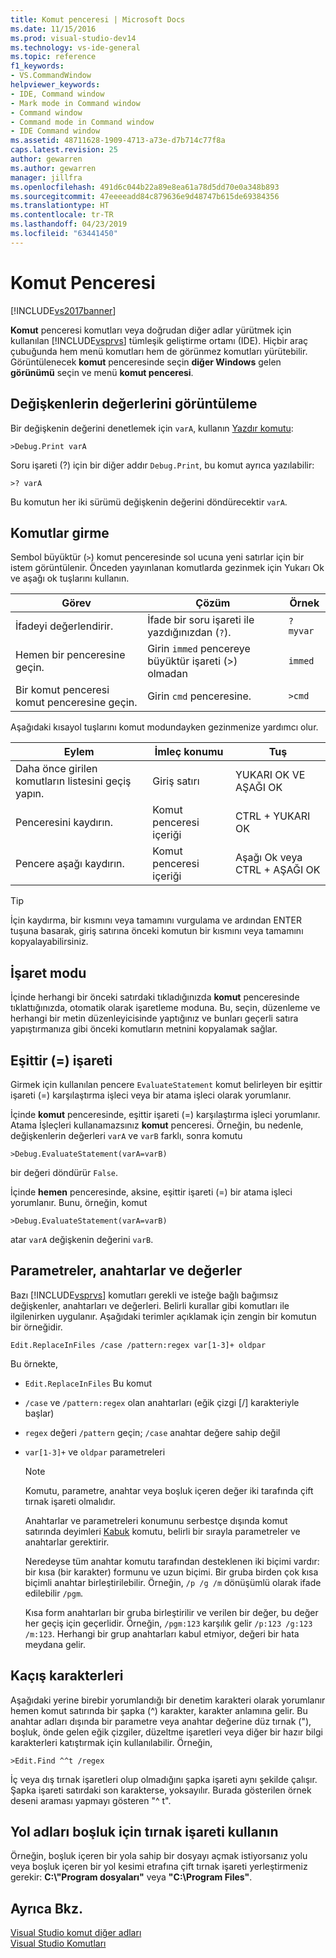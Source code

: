 ```yaml
---
title: Komut penceresi | Microsoft Docs
ms.date: 11/15/2016
ms.prod: visual-studio-dev14
ms.technology: vs-ide-general
ms.topic: reference
f1_keywords:
- VS.CommandWindow
helpviewer_keywords:
- IDE, Command window
- Mark mode in Command window
- Command window
- Command mode in Command window
- IDE Command window
ms.assetid: 48711628-1909-4713-a73e-d7b714c77f8a
caps.latest.revision: 25
author: gewarren
ms.author: gewarren
manager: jillfra
ms.openlocfilehash: 491d6c044b22a89e8ea61a78d5dd70e0a348b893
ms.sourcegitcommit: 47eeeeadd84c879636e9d48747b615de69384356
ms.translationtype: HT
ms.contentlocale: tr-TR
ms.lasthandoff: 04/23/2019
ms.locfileid: "63441450"
---
```

# <a name="command-window"></a>Komut Penceresi
[!INCLUDE[vs2017banner](../../includes/vs2017banner.md)]

**Komut** penceresi komutları veya doğrudan diğer adlar yürütmek için kullanılan [!INCLUDE[vsprvs](../../includes/vsprvs-md.md)] tümleşik geliştirme ortamı (IDE). Hiçbir araç çubuğunda hem menü komutları hem de görünmez komutları yürütebilir. Görüntülenecek **komut** penceresinde seçin **diğer Windows** gelen **görünümü** seçin ve menü **komut penceresi**.  
  
## <a name="displaying-the-values-of-variables"></a>Değişkenlerin değerlerini görüntüleme  
 Bir değişkenin değerini denetlemek için `varA`, kullanın [Yazdır komutu](../../ide/reference/print-command.md):  
  
```  
>Debug.Print varA  
```  
  
 Soru işareti (?) için bir diğer addır `Debug.Print`, bu komut ayrıca yazılabilir:  
  
```  
>? varA  
```  
  
 Bu komutun her iki sürümü değişkenin değerini döndürecektir `varA`.  
  
## <a name="entering-commands"></a>Komutlar girme  
 Sembol büyüktür (`>`) komut penceresinde sol ucuna yeni satırlar için bir istem görüntülenir. Önceden yayınlanan komutlarda gezinmek için Yukarı Ok ve aşağı ok tuşlarını kullanın.  
  
|Görev|Çözüm|Örnek|  
|----------|--------------|-------------|  
|İfadeyi değerlendirir.|İfade bir soru işareti ile yazdığınızdan (`?`).|`? myvar`|  
|Hemen bir penceresine geçin.|Girin `immed` pencereye büyüktür işareti (>) olmadan|`immed`|  
|Bir komut penceresi komut penceresine geçin.|Girin `cmd` penceresine.|`>cmd`|  
  
 Aşağıdaki kısayol tuşlarını komut modundayken gezinmenize yardımcı olur.  
  
|Eylem|İmleç konumu|Tuş|  
|------------|---------------------|----------------|  
|Daha önce girilen komutların listesini geçiş yapın.|Giriş satırı|YUKARI OK VE AŞAĞI OK|  
|Penceresini kaydırın.|Komut penceresi içeriği|CTRL + YUKARI OK|  
|Pencere aşağı kaydırın.|Komut penceresi içeriği|Aşağı Ok veya CTRL + AŞAĞI OK|  
  
> [!TIP]
> İçin kaydırma, bir kısmını veya tamamını vurgulama ve ardından ENTER tuşuna basarak, giriş satırına önceki komutun bir kısmını veya tamamını kopyalayabilirsiniz.  
  
## <a name="mark-mode"></a>İşaret modu  
 İçinde herhangi bir önceki satırdaki tıkladığınızda **komut** penceresinde tıklattığınızda, otomatik olarak işaretleme moduna. Bu, seçin, düzenleme ve herhangi bir metin düzenleyicisinde yaptığınız ve bunları geçerli satıra yapıştırmanıza gibi önceki komutların metnini kopyalamak sağlar.  
  
## <a name="the-equals--sign"></a>Eşittir (=) işareti  
 Girmek için kullanılan pencere `EvaluateStatement` komut belirleyen bir eşittir işareti (=) karşılaştırma işleci veya bir atama işleci olarak yorumlanır.  
  
 İçinde **komut** penceresinde, eşittir işareti (=) karşılaştırma işleci yorumlanır. Atama İşleçleri kullanamazsınız **komut** penceresi. Örneğin, bu nedenle, değişkenlerin değerleri `varA` ve `varB` farklı, sonra komutu  
  
```  
>Debug.EvaluateStatement(varA=varB)  
```  
  
 bir değeri döndürür `False`.  
  
 İçinde **hemen** penceresinde, aksine, eşittir işareti (=) bir atama işleci yorumlanır. Bunu, örneğin, komut  
  
```  
>Debug.EvaluateStatement(varA=varB)  
```  
  
 atar `varA` değişkenin değerini `varB`.  
  
## <a name="parameters-switches-and-values"></a>Parametreler, anahtarlar ve değerler  
 Bazı [!INCLUDE[vsprvs](../../includes/vsprvs-md.md)] komutları gerekli ve isteğe bağlı bağımsız değişkenler, anahtarları ve değerleri. Belirli kurallar gibi komutları ile ilgilenirken uygulanır. Aşağıdaki terimler açıklamak için zengin bir komutun bir örneğidir.  
  
```  
Edit.ReplaceInFiles /case /pattern:regex var[1-3]+ oldpar   
```  
  
 Bu örnekte,  
  
- `Edit.ReplaceInFiles` Bu komut  
  
- `/case` ve `/pattern:regex` olan anahtarları (eğik çizgi [/] karakteriyle başlar)  
  
- `regex` değeri `/pattern` geçin; `/case` anahtar değere sahip değil  
  
- `var[1-3]+` ve `oldpar` parametreleri  
  
  > [!NOTE]
  > Komutu, parametre, anahtar veya boşluk içeren değer iki tarafında çift tırnak işareti olmalıdır.  
  
  Anahtarlar ve parametreleri konumunu serbestçe dışında komut satırında deyimleri [Kabuk](../../ide/reference/shell-command.md) komutu, belirli bir sırayla parametreler ve anahtarlar gerektirir.  
  
  Neredeyse tüm anahtar komutu tarafından desteklenen iki biçimi vardır: bir kısa (bir karakter) formunu ve uzun biçimi. Bir gruba birden çok kısa biçimli anahtar birleştirilebilir. Örneğin, `/p /g /m` dönüşümlü olarak ifade edilebilir `/pgm`.  
  
  Kısa form anahtarları bir gruba birleştirilir ve verilen bir değer, bu değer her geçiş için geçerlidir. Örneğin, `/pgm:123` karşılık gelir `/p:123 /g:123 /m:123`. Herhangi bir grup anahtarları kabul etmiyor, değeri bir hata meydana gelir.  
  
## <a name="escape-characters"></a>Kaçış karakterleri  
 Aşağıdaki yerine birebir yorumlandığı bir denetim karakteri olarak yorumlanır hemen komut satırında bir şapka (^) karakter, karakter anlamına gelir. Bu anahtar adları dışında bir parametre veya anahtar değerine düz tırnak ("), boşluk, önde gelen eğik çizgiler, düzeltme işaretleri veya diğer bir hazır bilgi karakterleri katıştırmak için kullanılabilir. Örneğin,  
  
```  
>Edit.Find ^^t /regex  
```  
  
 İç veya dış tırnak işaretleri olup olmadığını şapka işareti aynı şekilde çalışır. Şapka işareti satırdaki son karakterse, yoksayılır. Burada gösterilen örnek deseni araması yapmayı gösteren "^ t".  
  
## <a name="use-quotes-for-path-names-with-spaces"></a>Yol adları boşluk için tırnak işareti kullanın  
 Örneğin, boşluk içeren bir yola sahip bir dosyayı açmak istiyorsanız yolu veya boşluk içeren bir yol kesimi etrafına çift tırnak işareti yerleştirmeniz gerekir: **C:\\"Program dosyaları"** veya **"C:\Program Files"**.  
  
## <a name="see-also"></a>Ayrıca Bkz.  
 [Visual Studio komut diğer adları](../../ide/reference/visual-studio-command-aliases.md)   
 [Visual Studio Komutları](../../ide/reference/visual-studio-commands.md)
